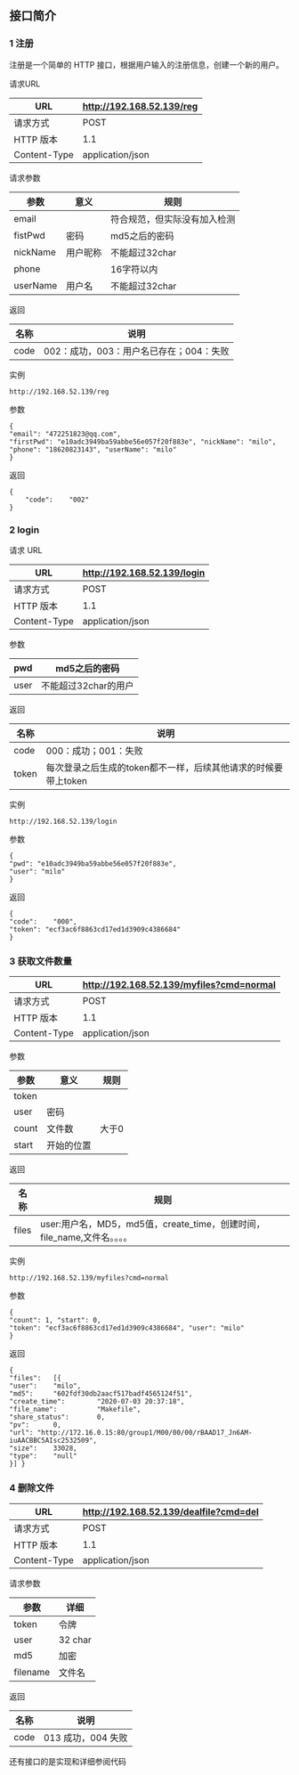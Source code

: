 ## 接口简介

### 1 注册

注册是一个简单的  HTTP 接口，根据用户输入的注册信息，创建一个新的用户。

请求URL

| URL          | http://192.168.52.139/reg |
| ------------ | ------------------------- |
| 请求方式     | POST                      |
| HTTP 版本    | 1.1                       |
| Content-Type | application/json          |

请求参数

| 参数     | 意义     | 规则                         |
| -------- | -------- | ---------------------------- |
| email    |          | 符合规范，但实际没有加入检测 |
| fistPwd  | 密码     | md5之后的密码                |
| nickName | 用户昵称 | 不能超过32char               |
| phone    |          | 16字符以内                   |
| userName | 用户名   | 不能超过32char               |

返回

| 名称 | 说明                                    |
| ---- | --------------------------------------- |
| code | 002：成功，003：用户名已存在；004：失败 |

实例

```
http://192.168.52.139/reg
```

参数

```
{
"email": "472251823@qq.com",
"firstPwd": "e10adc3949ba59abbe56e057f20f883e", "nickName": "milo",
"phone": "18620823143", "userName": "milo"
}
```

返回

```
{	
	"code":    "002"
}
```

### 2 login

请求 URL

| URL          | http://192.168.52.139/login |
| ------------ | --------------------------- |
| 请求方式     | POST                        |
| HTTP 版本    | 1.1                         |
| Content-Type | application/json            |

参数

| pwd  | md5之后的密码        |
| ---- | -------------------- |
| user | 不能超过32char的用户 |

返回

| 名称  | 说明                                                         |
| ----- | ------------------------------------------------------------ |
| code  | 000：成功；001：失败                                         |
| token | 每次登录之后生成的token都不一样，后续其他请求的时候要带上token |

实例

```
http://192.168.52.139/login
```

参数

```
{
"pwd": "e10adc3949ba59abbe56e057f20f883e", 
"user": "milo"
}
```

返回

```
{
"code":    "000",
"token": "ecf3ac6f8863cd17ed1d3909c4386684"
}
```

### 3 获取文件数量

| URL          | http://192.168.52.139/myfiles?cmd=normal |
| ------------ | ---------------------------------------- |
| 请求方式     | POST                                     |
| HTTP 版本    | 1.1                                      |
| Content-Type | application/json                         |

参数

| 参数  | 意义       | 规则  |
| ----- | ---------- | ----- |
| token |            |       |
| user  | 密码       |       |
| count | 文件数     | 大于0 |
| start | 开始的位置 |       |

返回

| 名称  | 规则                                                         |
| ----- | ------------------------------------------------------------ |
| files | user:用户名，MD5，md5值，create_time，创建时间，file_name,文件名。。。。 |

实例

```
http://192.168.52.139/myfiles?cmd=normal
```

参数

```
{
"count": 1, "start": 0,
"token": "ecf3ac6f8863cd17ed1d3909c4386684", "user": "milo"
}
```

返回

```
{
"files":   [{
"user":    "milo",
"md5":     "602fdf30db2aacf517badf4565124f51",
"create_time":        "2020-07-03 20:37:18",
"file_name":          "Makefile",
"share_status":       0,
"pv":      0,
"url": "http://172.16.0.15:80/group1/M00/00/00/rBAAD17_Jn6AM-iuAACBBC5AIsc2532509",
"size":    33028,
"type":    "null"
}] }
```

### 4 删除文件

| URL          | http://192.168.52.139/dealfile?cmd=del |
| ------------ | -------------------------------------- |
| 请求方式     | POST                                   |
| HTTP 版本    | 1.1                                    |
| Content-Type | application/json                       |

请求参数

| 参数     | 详细    |
| -------- | ------- |
| token    | 令牌    |
| user     | 32 char |
| md5      | 加密    |
| filename | 文件名  |

返回

| 名称 | 说明               |
| ---- | ------------------ |
| code | 013 成功，004 失败 |

还有接口的是实现和详细参阅代码

